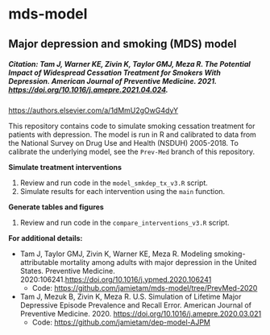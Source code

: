 # mds-model

## Major depression and smoking (MDS) model
##### Citation: Tam J, Warner KE, Zivin K, Taylor GMJ, Meza R. The Potential Impact of Widespread Cessation Treatment for Smokers With Depression. <i>American Journal of Preventive Medicine.</i> 2021. https://doi.org/10.1016/j.amepre.2021.04.024. 
<a href="https://authors.elsevier.com/a/1dMmU2gOwG4dyY">https://authors.elsevier.com/a/1dMmU2gOwG4dyY</a>

This repository contains code to simulate smoking cessation treatment for patients with depression. The model is run in R and calibrated to data from the National Survey on Drug Use and Health (NSDUH) 2005-2018. To calibrate the underlying model, see the `Prev-Med` branch of this repository.

**Simulate treatment interventions**
1. Review and run code in the `model_smkdep_tx_v3.R` script.
2. Simulate results for each intervention using the `main` function.

**Generate tables and figures**
1. Review and run code in the `compare_interventions_v3.R` script.

**For additional details:**
- Tam J, Taylor GMJ, Zivin K, Warner KE, Meza R. Modeling smoking-attributable mortality among adults with major depression in the United States. Preventive Medicine. 2020:106241.https://doi.org/10.1016/j.ypmed.2020.106241
  - Code: https://github.com/jamietam/mds-model/tree/PrevMed-2020    
- Tam J, Mezuk B, Zivin K, Meza R. U.S. Simulation of Lifetime Major Depressive Episode Prevalence and Recall Error. American Journal of Preventive Medicine. 2020. https://doi.org/10.1016/j.amepre.2020.03.021
  - Code: https://github.com/jamietam/dep-model-AJPM 
